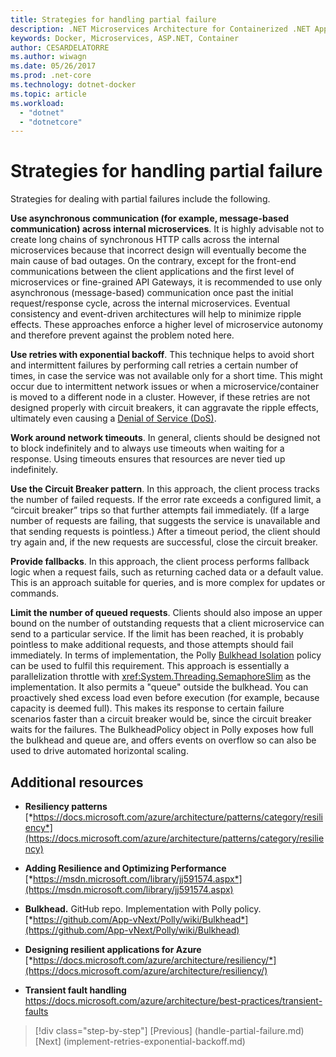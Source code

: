```yaml
---
title: Strategies for handling partial failure
description: .NET Microservices Architecture for Containerized .NET Applications | Strategies for handling partial failure
keywords: Docker, Microservices, ASP.NET, Container
author: CESARDELATORRE
ms.author: wiwagn
ms.date: 05/26/2017
ms.prod: .net-core
ms.technology: dotnet-docker
ms.topic: article
ms.workload: 
  - "dotnet"
  - "dotnetcore"
---
```

# Strategies for handling partial failure

Strategies for dealing with partial failures include the following.

**Use asynchronous communication (for example, message-based communication) across internal microservices**. It is highly advisable not to create long chains of synchronous HTTP calls across the internal microservices because that incorrect design will eventually become the main cause of bad outages. On the contrary, except for the front-end communications between the client applications and the first level of microservices or fine-grained API Gateways, it is recommended to use only asynchronous (message-based) communication once past the initial request/response cycle, across the internal microservices. Eventual consistency and event-driven architectures will help to minimize ripple effects. These approaches enforce a higher level of microservice autonomy and therefore prevent against the problem noted here.

**Use retries with exponential backoff**. This technique helps to avoid short and intermittent failures by performing call retries a certain number of times, in case the service was not available only for a short time. This might occur due to intermittent network issues or when a microservice/container is moved to a different node in a cluster. However, if these retries are not designed properly with circuit breakers, it can aggravate the ripple effects, ultimately even causing a [Denial of Service (DoS)](https://en.wikipedia.org/wiki/Denial-of-service_attack).

**Work around network timeouts**. In general, clients should be designed not to block indefinitely and to always use timeouts when waiting for a response. Using timeouts ensures that resources are never tied up indefinitely.

**Use the Circuit Breaker pattern**. In this approach, the client process tracks the number of failed requests. If the error rate exceeds a configured limit, a “circuit breaker” trips so that further attempts fail immediately. (If a large number of requests are failing, that suggests the service is unavailable and that sending requests is pointless.) After a timeout period, the client should try again and, if the new requests are successful, close the circuit breaker.

**Provide fallbacks**. In this approach, the client process performs fallback logic when a request fails, such as returning cached data or a default value. This is an approach suitable for queries, and is more complex for updates or commands.

**Limit the number of queued requests**. Clients should also impose an upper bound on the number of outstanding requests that a client microservice can send to a particular service. If the limit has been reached, it is probably pointless to make additional requests, and those attempts should fail immediately. In terms of implementation, the Polly [Bulkhead Isolation](https://github.com/App-vNext/Polly/wiki/Bulkhead) policy can be used to fulfil this requirement. This approach is essentially a parallelization throttle with <xref:System.Threading.SemaphoreSlim> as the implementation. It also permits a "queue" outside the bulkhead. You can proactively shed excess load even before execution (for example, because capacity is deemed full). This makes its response to certain failure scenarios faster than a circuit breaker would be, since the circuit breaker waits for the failures. The BulkheadPolicy object in Polly exposes how full the bulkhead and queue are, and offers events on overflow so can also be used to drive automated horizontal scaling.

## Additional resources

-   **Resiliency patterns**
    [*https://docs.microsoft.com/azure/architecture/patterns/category/resiliency*](https://docs.microsoft.com/azure/architecture/patterns/category/resiliency)

-   **Adding Resilience and Optimizing Performance**
    [*https://msdn.microsoft.com/library/jj591574.aspx*](https://msdn.microsoft.com/library/jj591574.aspx)

-   **Bulkhead.** GitHub repo. Implementation with Polly policy.\
    [*https://github.com/App-vNext/Polly/wiki/Bulkhead*](https://github.com/App-vNext/Polly/wiki/Bulkhead)

-   **Designing resilient applications for Azure**
    [*https://docs.microsoft.com/azure/architecture/resiliency/*](https://docs.microsoft.com/azure/architecture/resiliency/)

-   **Transient fault handling**
    <https://docs.microsoft.com/azure/architecture/best-practices/transient-faults>


>[!div class="step-by-step"]
[Previous] (handle-partial-failure.md)
[Next] (implement-retries-exponential-backoff.md)

